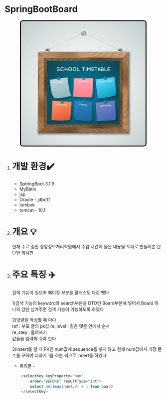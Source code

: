 # SpringBootBoard

<div style="text-align:center">
<img src="https://github.com/khj20231204/SpringBootBoard/blob/main/board.jpg?raw=true" style="border:3px solid black;border-radius:9px;width:400px"></div>

1. # 개발 환경✔️
	+ SptringBoot 3.1.9
	+ MyBatis
	+ jsp   
	+ Oracle - jdbc11  
	+ lombok
	+ tomcat - 10.1

1. # 개요 💡
	현재 수료 중인 중앙정보처리학원에서 수업 시간에 들은 내용을 토대로 만들어본 간단한 게시판
	
1. # 주요 특징 ✈️
	검색 기능이 있으며 페이징 부분을 클래스도 다로 뺏다 
	
	1)검색 기능의 keyword와 search부분을 DTO인 Board부분에 넣어서 Board 하나의 값만 넘겨주면 검색 기능이 가능하도록 하였다
	
	2)댓글을 작성할 때 마다  
	ref : 부모 글의 pk값 
	re_level : 같은 댓글 안에서 순서   
	re_step : 들여쓰기   
	값들을 입력해 줘야 한다
	
	3)insert를 할 때 PK인 num값에 sequence를 넣지 않고 현재 num값에서 가장 큰 수를 구하여 	더하기 1을 하는 씩으로 insert를 하였다
	
	- 쿼리문 -
	```sql
		<selectKey keyProperty="num" 
			order="BEFORE" resultType="int">
			select nvl(max(num),0) + 1 from board
		</selectKey>
	```
	
